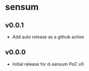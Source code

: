 # sensum

## v0.0.1
* Add auto release as a github action

## v0.0.0
* Initial release for d-sensum PoC v0